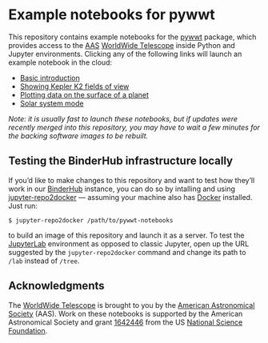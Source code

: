 # Example notebooks for pywwt

This repository contains example notebooks for the
[pywwt](https://pywwt.readthedocs.org) package, which provides access to the
[AAS] [WorldWide Telescope] inside Python and Jupyter environments. Clicking
any of the following links will launch an example notebook in the cloud:

[AAS]: https://aas.org/
[WorldWide Telescope]: http://www.worldwidetelescope.org/

* [Basic introduction](http://binder.wwt-forum.org/v2/gh/WorldWideTelescope/pywwt-notebooks/master?urlpath=lab/tree/first-tutorials/basic.ipynb)
* [Showing Kepler K2 fields of view](http://binder.wwt-forum.org/v2/gh/WorldWideTelescope/pywwt-notebooks/master?urlpath=lab/tree/first-tutorials/kepler2_fovs.ipynb)
* [Plotting data on the surface of a planet](http://binder.wwt-forum.org/v2/gh/WorldWideTelescope/pywwt-notebooks/master?urlpath=lab/tree/first-tutorials/planet_layers.ipynb)
* [Solar system mode](http://binder.wwt-forum.org/v2/gh/WorldWideTelescope/pywwt-notebooks/master?urlpath=lab/tree/first-tutorials/solar_system_simulation.ipynb)

*Note: it is usually fast to launch these notebooks, but if updates were
recently merged into this repository, you may have to wait a few minutes for
the backing software images to be rebuilt.*


## Testing the BinderHub infrastructure locally

If you’d like to make changes to this repository and want to test how they’ll
work in our [BinderHub] instance, you can do so by intalling and using
[jupyter-repo2docker] — assuming your machine also has [Docker] installed. Just
run:

```
$ jupyter-repo2docker /path/to/pywwt-notebooks
```

to build an image of this repository and launch it as a server. To test the
[JupyterLab] environment as opposed to classic Jupyter, open up the URL
suggested by the `jupyter-repo2docker` command and change its path to `/lab`
instead of `/tree`.

[BinderHub]: https://binderhub.readthedocs.io/
[jupyter-repo2docker]: https://repo2docker.readthedocs.io/
[Docker]: https://docs.docker.com/install/overview/
[JupyterLab]: https://jupyterlab.readthedocs.io/


## Acknowledgments

The [WorldWide Telescope] is brought to you by the
[American Astronomical Society](https://aas.org/) (AAS). Work on these
notebooks is supported by the American Astronomical Society and grant
[1642446] from the US [National Science Foundation].

[1642446]: https://www.nsf.gov/awardsearch/showAward?AWD_ID=1642446
[National Science Foundation]: https://www.nsf.gov/
